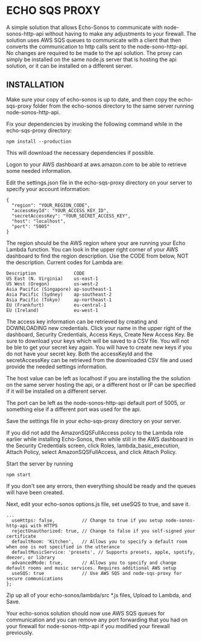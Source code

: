 
ECHO SQS PROXY
==============

A simple solution that allows Echo-Sonos to communicate with node-sonos-http-api without 
having to make any adjustments to your firewall.  The solution uses AWS SQS queues to 
communicate with a client that then converts the communication to http calls sent to the
node-sono-http-api. No changes are required to be made to the api solution. The  proxy 
can simply be installed on the same node.js server that is hosting the api solution, or it 
can be installed on a different server.

INSTALLATION
-----

Make sure your copy of echo-sonos is up to date, and then copy the echo-sqs-proxy folder from the echo-sonos directory to the same server running node-sonos-http-api.

Fix your dependencies by invoking the following command while in the echo-sqs-proxy 
directory:

`npm install --production`

This will download the necessary dependencies if possible.

Logon to your AWS dashboard at aws.amazon.com to be able to retrieve some needed 
information.

Edit the settings.json file in the echo-sqs-proxy directory on your server to specify your 
account information:

```
{
  "region": "YOUR_REGION_CODE",
  "accessKeyId": "YOUR_ACCESS_KEY_ID",
  "secretAccessKey": "YOUR_SECRET_ACCESS_KEY",
  "host": "localhost",
  "port": "5005"
}
```

The region should be the AWS region where your are running your Echo Lambda function. You 
can look in the upper right corner of your AWS dashboard to find the region description. 
Use the CODE from below, NOT the description.  Current codes for Lambda are:

```
Description              CODE
US East (N. Virginia)    us-east-1
US West (Oregon)         us-west-2
Asia Pacific (Singapore) ap-southeast-1
Asia Pacific (Sydney)    ap-southeast-2	
Asia Pacific (Tokyo)     ap-northeast-1	
EU (Frankfurt)           eu-central-1	
EU (Ireland)             eu-west-1
```

The access key information can be retrieved by creating and DOWNLOADING new credentials. 
Click your name in the upper right of the dashboard, Security Credentials, Access 
Keys, Create New Access Key.  Be sure to download your keys which will be saved to a CSV 
file. You will not be ble to get your secret key again. You will have to create new 
keys if you do not have your secret key. Both the accessKeyId and the secretAccessKey can 
be retrieved from the downloaded CSV file and used provide the needed settings 
information.

The host value can be left as localhost if you are installing the the solution on the same 
server hosting the api, or a different host or IP can be specified if it will be installed
on a different server.

The port can be left as the node-sonos-http-api default port of 5005, or something else 
if a different port was used for the api.

Save the settings file in your echo-sqs-proxy directory on your server.

If you did not add the AmazonSQSFullAccess policy to the Lambda role earlier while 
installing Echo-Sonos, then while still in the AWS dashboard in the Security Credentials 
screen, click Roles, lambda_basic_execution, Attach Policy, select AmazonSQSFullAccess,
and click Attach Policy. 

Start the server by running

`npm start`

If you don't see any errors, then everything should be ready and the queues will have been
created.

Next, edit your echo-sonos options.js file, set useSQS to true, and save it.

```
...
  useHttps: false, 			// Change to true if you setup node-sonos-http-api with HTTPS
  rejectUnauthorized: true, // Change to false if you self-signed your certificate
  defaultRoom: 'Kitchen',	// Allows you to specify a default room when one is not specified in the utterance 	
  defaultMusicService: 'presets', // Supports presets, apple, spotify, deezer, or library
  advancedMode: true,       // Allows you to specify and change default rooms and music services. Requires additional AWS setup
  useSQS: true   			// Use AWS SQS and node-sqs-proxy for secure communications
};
```

Zip up all of your echo-sonos/lambda/src *.js files, Upload to Lambda, and Save.
 

Your echo-sonos solution should now use AWS SQS queues for communication and you can
remove any port forwarding that you had on your firewall for node-sonos-http-api if you
modified your firewall previously.

